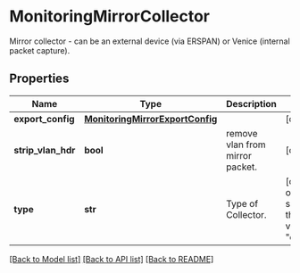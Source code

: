 # MonitoringMirrorCollector

Mirror collector - can be an external device (via ERSPAN) or Venice (internal packet capture).
## Properties
Name | Type | Description | Notes
------------ | ------------- | ------------- | -------------
**export_config** | [**MonitoringMirrorExportConfig**](MonitoringMirrorExportConfig.md) |  | [optional] 
**strip_vlan_hdr** | **bool** | remove vlan from mirror packet. | [optional] 
**type** | **str** | Type of Collector. | [optional]  if omitted the server will use the default value of "erspan_type_3"

[[Back to Model list]](../README.md#documentation-for-models) [[Back to API list]](../README.md#documentation-for-api-endpoints) [[Back to README]](../README.md)


